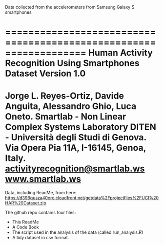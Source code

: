 Data collected from the accelerometers from Samsung Galaxy S smartphones

==================================================================
Human Activity Recognition Using Smartphones Dataset
Version 1.0
==================================================================
Jorge L. Reyes-Ortiz, Davide Anguita, Alessandro Ghio, Luca Oneto.
Smartlab - Non Linear Complex Systems Laboratory
DITEN - Università degli Studi di Genova.
Via Opera Pia 11A, I-16145, Genoa, Italy.
activityrecognition@smartlab.ws
www.smartlab.ws
==================================================================

Data, including ReadMe, from here:
https://d396qusza40orc.cloudfront.net/getdata%2Fprojectfiles%2FUCI%20HAR%20Dataset.zip

The github repo contains four files:
- This ReadMe
- A Code Book
- The script used in the analysis of the data (called run_analysis.R)
- A tidy dataset in csv format.
